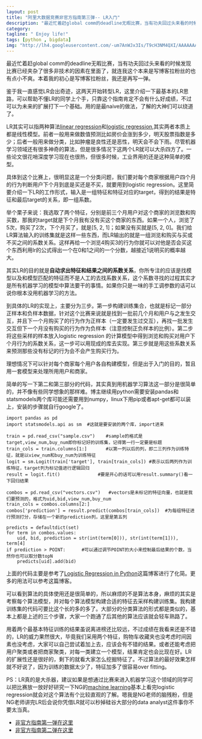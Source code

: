 ```yaml
---
layout: post
title: "阿里大数据竞赛非官方指南第三弹-- LR入门"
description: "最近忙着赶global comm的deadline无暇比赛，当有功夫回过头来看的时候发现比赛已经夹杂了很多非技术的因素在里面了，就连我这个本来是写博客拉粉丝的也有点小不爽。本着我的初心是写博客拉粉丝，我还是再写一弹。"
category:
tagline: " Enjoy life!"
tags: [python , bigdata]
img: "http://lh4.googleusercontent.com/-um7AnWJx3Is/T9cH3NM4QXI/AAAAAAAAASc/mR1biDySqMo/s480/Stack_4.jpg"
---
```


最近忙着赶global comm的deadline无暇比赛，当有功夫回过头来看的时候发现比赛已经夹杂了很多非技术的因素在里面了，就连我这个本来是写博客拉粉丝的也有点小不爽。本着我的初心是写博客拉粉丝，我还是再写一弹。

鉴于我一直感觉LR会出奇迹，这两天开始转型LR，这里介绍一下最基本的LR思路，可以帮助不懂LR的同学上个手，只靠这个指南肯定不会有什么好成绩，不过可以为未来的扩展打下一个基础。用的是最naive的做法，了解的大神们可以绕道了。

LR其实可以指两种算法[linear regression](http://en.wikipedia.org/wiki/Linear_regression)和[logistic regression](http://en.wikipedia.org/wiki/Logistic_regression),其实两者本质上都是线性模型。前者一般用来做数值预测比如房价会涨到多少，明天股票指数是多少；后者一般用来做分类，比如肿瘤是良性还是恶性，明天会不会下雨。尽管机器学习领域还有很多神奇的算法，但是很多情况下这两个LR就可以大杀四方了。一些论文很花哨深度学习现在也很热，但很多时候，工业界用的还是这种简单的模型。

具体到这个比赛上，很明显这是一个分类问题，我们要对每个商家根据用户四个月的行为判断用户下个月到底是买还是不买，就要用到logistic regression。这里简要介绍一下LR的工作形式，输入是一组特征和特征对应的target，得到的结果是特征和最后target的关系，即一组系数。

举个栗子来说：我选取了两个特征，分别是前三个月用户对这个商家的浏览数和购买数，那我的target就是下个月我有没有买这个商家的东西。如果一个人，浏览了5次，购买了2次，下个月买了，就是[5, 2, 1]；如果没有买就是[5, 2, 0]。我们给LR算法输入的训练集就是这样一些东西，而LR输出的就是一组浏览和购买与买或不买之间的系数关系。这样再给一个浏览4购买3的行为你就可以对他是否会买这个东西利用lr的公式得出一个在0和1之间的一个分数，越接近1说明买的概率越大。

其实LR的目的就是**自动求出特征和结果之间的系数关系**，你所专注的应该是找模型以及和模型匹配的特征而不是人工的去找系数关系，这个系数寻找的过程其实才是所有机器学习的模型中算法要干的事情。如果你只是一味的手工调参数的话可以说你根本没用机器学习的方法。

到具体的LR的实现上，主要分为三步。第一步构建训练集合，也就是标记一部分正样本和负样本数据，针对这个比赛来说就是找到一批前几个月和用户与之发生交互，并且下一个月购买了的行为作为正样本（一定要发生过交互），再找一批发生交互但下一个月没有购买的行为作为负样本（注意控制正负样本的比例）。第二步将这些采样的样本放入logistic regression 的计算模型中得到浏览和购买对用户下个月行为的系数关系，这一步可以用现成的库去实现。第三步就是用这些系数关系来预测那些没有标记的行为会不会产生购买行为。

理想情况下可以针对每个商家每个用户各自构建模型，但是出于入门的目的，暂且用一套模型来处理所用用户和商家。

简单的写一下第二和第三部分的代码，其实真到用机器学习算法这一部分是很简单的，并不像有些同学想象的那样难。博主继续用python需要安装pandas和statsmodels两个库可能还需要用到numpy，linux下用pip或者apt-get都可以装上，安装的步骤就自行google了。

    import pandas as pd
    import statsmodels.api as sm  #这就是要安装的两个库，import进来
    
    train = pd.read_csv("sample.csv")    #sample的格式是target,view_num,buy_num即你标记好的训练集，记得第一行一定要是标题
    train_cols = train.columns[1:]       #以第一列以后的列，即二三列作为训练特征，就是以view_num和buy_num为训练特征
    logit = sm.Logit(train['target'], train[train_cols]) #表示以后两列作为训练特征，target列为标记值进行逻辑回归
    result = logit.fit()              #要是开心的话可以用result.summary()看一下回归结果
    
    combos = pd.read_csv("vectors.csv")   #vectors是未标记的特征向量，也就是我们要预测的，格式为uid,bid,view_num,buy_num
    train_cols = combos.columns[2:]
    combos['prediction'] = result.predict(combos[train_cols])  #为每组特征进行预测打分，存储在一个新的prediction列，这里是第五列
    
    predicts = defaultdict(set)
    for term in combos.values:
        uid, bid, prediction = str(int(term[0])), str(int(term[1])), term[4]
    if prediction > POINT:      #可以通过调节POINT的大小来控制最后结果的个数，当然你也可以取分数topN
        predicts[uid].add(bid)


上面的代码主要是参考了[Logistic Regression in Python](http://blog.yhathq.com/posts/logistic-regression-and-python.html)这篇博客进行了化简。更多的用法可以参考这篇博客。

可以看到算法的具体使用还是很简单的，所以麻烦的不是算法本身，麻烦的其实是考察每个算法模型，并对每个算法模型构建合适的特征去采样构建训练集。我构建训练集的代码可要比这个长的多的多了。大部分的分类算法的形式都是类似的，基本上都是上述的三个步骤，大家一个跑通了后其他的算法应该就会轻车熟路了。

用着两个最基本特征训练的结果虽说离进榜还比较远，不过成绩在我看来还是不错的，LR的威力果然很大，毕竟我们采用两个特征，购物车收藏夹也没考虑时间因素也没考虑，大家可以自己尝试着加上去，应该会有不错的结果。或者还能考虑把用户聚类或者把商家聚类，对每一类建立一个模型，结果肯定也会比现在好。LR的扩展性还是很好的，剩下的就看大家怎么挖掘特征了。不过算法的最好效果怎样就不好说了，因为训练的数据太少了，特征加多了很容易over fitting。

PS：LR真的是大杀器，建议如果是想通过比赛来进入机器学习这个领域的同学可以把比赛放一放好好研究一下NG的[machine learning](https://www.coursera.org/course/ml)基本上看完logistic regression就会对这个算法有个比较直观的了解。嗯我是NG老师的脑残粉，但是NG老师讲完LR后会说你凭借LR就可以秒掉硅谷大部分的data analyst这件事你不要太当真。

- [非官方指南第一弹在这里](http://oilbeater.com/2014/03/16/the-setup-of-bigdata-race/)
- [非官方指南第二弹在这里](http://oilbeater.com/2014/03/24/the-bigdata-race-2/)


